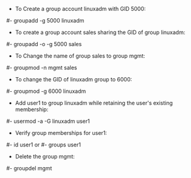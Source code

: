 - To Create a group account linuxadm with GID 5000:

#- groupadd -g 5000 linuxadm



- To create a group account sales sharing the GID of
group linuxadm: 

#- groupadd -o -g 5000 sales



- To Change the name of group sales to group mgmt: 

#- groupmod -n mgmt sales


- To change the GID of linuxadm group to 6000:

#- groupmod -g 6000 linuxadm



- Add user1 to group linuxadm while retaining the
user's existing membership: 

#- usermod -a -G linuxadm user1



- Verify group memberships for user1:

#- id user1
or
#- groups user1



- Delete the group mgmt: 

#- groupdel mgmt


